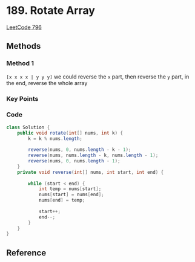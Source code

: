 # 189. Rotate Array

[LeetCode 796](https://leetcode.com/problems/rotate-array/)


## Methods
### Method 1
 `[x x x x | y y y]` 
 we could reverse the `x` part, then reverse the `y` part, in the end, reverse the whole array

### Key Points


### Code
```java
class Solution {
    public void rotate(int[] nums, int k) {
        k = k % nums.length; 
        
        reverse(nums, 0, nums.length - k - 1); 
        reverse(nums, nums.length - k, nums.length - 1); 
        reverse(nums, 0, nums.length - 1); 
    }
    private void reverse(int[] nums, int start, int end) {
        
        while (start < end) {
            int temp = nums[start]; 
            nums[start] = nums[end]; 
            nums[end] = temp; 
            
            start++; 
            end--; 
        }
    }
}

```


## Reference